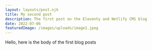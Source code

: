 ```yaml
---
layout: layouts/post.njk
title: My second post
description: The first post on the Eleventy and Netlify CMS blog
date: 2022-07-06
featuredImage: /images/uploads/image1.jpeg
---
```


Hello, here is the body of the first blog posts